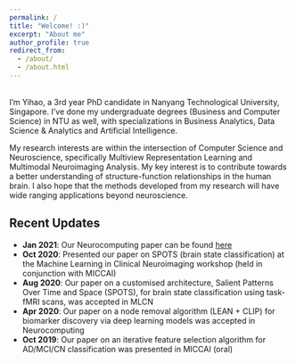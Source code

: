 ```yaml
---
permalink: /
title: "Welcome! :)"
excerpt: "About me"
author_profile: true
redirect_from: 
  - /about/
  - /about.html
---
```

<br>
I’m Yihao, a 3rd year PhD candidate in Nanyang Technological University, Singapore. I’ve done my undergraduate degrees (Business and Computer Science) in NTU as well, with specializations in Business Analytics, Data Science & Analytics and Artificial Intelligence.

My research interests are within the intersection of Computer Science and Neuroscience, specifically Multiview Representation Learning and Multimodal Neuroimaging Analysis. My key interest is to contribute towards a better understanding of structure-function relationships in the human brain. I also hope that the methods developed from my research will have wide ranging applications beyond neuroscience.

<!-- Beyond academic interests, I like going for random walks, attending concerts and engaging in some futures thinking. I like putting ideas together (especially from different disciplines) and I do have a habit of summarizing what I've observed and learnt - that's why this blog exists today!  -->

## Recent Updates

- **Jan 2021**: Our Neurocomputing paper can be found [here](https://www.sciencedirect.com/science/article/abs/pii/S0925231221000977)
- **Oct 2020**: Presented our paper on SPOTS (brain state classification) at the Machine Learning in Clinical Neuroimaging workshop (held in conjunction with MICCAI)
- **Aug 2020**: Our paper on a customised architecture, Salient Patterns Over Time and Space (SPOTS), for brain state classification using task-fMRI scans, was accepted in MLCN
- **Apr 2020**: Our paper on a node removal algorithm (LEAN + CLIP) for biomarker discovery via deep learning models was accepted in Neurocomputing
- **Oct 2019**: Our paper on an iterative feature selection algorithm for AD/MCI/CN classification was presented in MICCAI (oral)